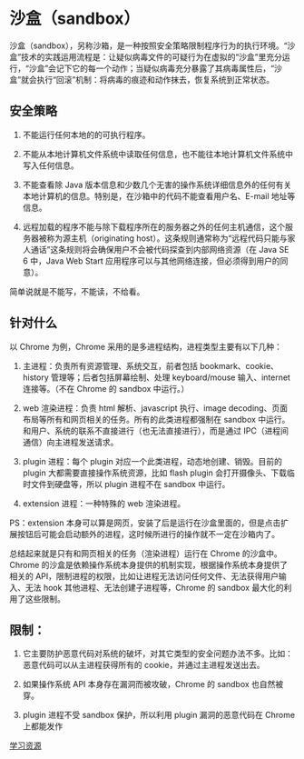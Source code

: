 # 沙盒（sandbox）

沙盒（sandbox），另称沙箱，是一种按照安全策略限制程序行为的执行环境。“沙盒”技术的实践运用流程是：让疑似病毒文件的可疑行为在虚拟的“沙盒”里充分运行，“沙盒”会记下它的每一个动作；当疑似病毒充分暴露了其病毒属性后，“沙盒”就会执行“回滚”机制：将病毒的痕迹和动作抹去，恢复系统到正常状态。

## 安全策略

1. 不能运行任何本地的的可执行程序。

2. 不能从本地计算机文件系统中读取任何信息，也不能往本地计算机文件系统中写入任何信息。

3. 不能查看除 Java 版本信息和少数几个无害的操作系统详细信息外的任何有关本地计算机的信息。特别是，在沙箱中的代码不能查看用户名、E-mail 地址等信息。

4. 远程加载的程序不能与除下载程序所在的服务器之外的任何主机通信，这个服务器被称为源主机（originating host）。这条规则通常称为“远程代码只能与家人通话”这条规则将会确保用户不会被代码探查到内部网络资源（在 Java SE 6 中，Java Web Start 应用程序可以与其他网络连接，但必须得到用户的同意）。

简单说就是不能写，不能读，不给看。

## 针对什么

以 Chrome 为例，Chrome 采用的是多进程结构，进程类型主要有以下几种：

1. 主进程：负责所有资源管理、系统交互，前者包括 bookmark、cookie、history 管理等；后者包括屏幕绘制、处理 keyboard/mouse 输入、internet 连接等。（不在 Chrome 的 sandbox 中运行。）

2. web 渲染进程：负责 html 解析、javascript 执行、image decoding、页面布局等所有和网页相关的任务。所有的此类进程都强制在 sandbox 中运行。和用户、系统的联系不直接进行（也无法直接进行），而是通过 IPC（进程间通信）向主进程发送请求。

3. plugin 进程：每个 plugin 对应一个此类进程，动态地创建、销毁。目前的 plugin 大都需要直接操作系统资源，比如 flash plugin 会打开摄像头、下载临时文件到硬盘等，所以 plugin 进程不在 sandbox 中运行。

4. extension 进程：一种特殊的 web 渲染进程。

PS：extension 本身可以算是网页，安装了后是运行在沙盒里面的，但是点击扩展按钮后可能会启动额外的进程，这时候所进行的操作就不一定在沙箱内了。

总结起来就是只有和网页相关的任务（渲染进程）运行在 Chrome 的沙盒中。Chrome 的沙盒是依赖操作系统本身提供的机制实现，根据操作系统本身提供了相关的 API，限制进程的权限，比如让进程无法访问任何文件、无法获得用户输入、无法 hook 其他进程、无法创建子进程等，Chrome 的 sandbox 最大化的利用了这些限制。

## 限制：

1. 它主要防护恶意代码对系统的破坏，对其它类型的安全问题办法不多。比如：恶意代码可以从主进程获得所有的 cookie，并通过主进程发送出去。

2. 如果操作系统 API 本身存在漏洞而被攻破，Chrome 的 sandbox 也自然被穿。

3. plugin 进程不受 sandbox 保护，所以利用 plugin 漏洞的恶意代码在 Chrome 上都能发作

[学习资源](https://www.cnblogs.com/lovesong/p/5087423.html)
